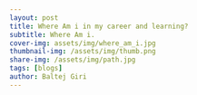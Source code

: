 ```yaml
---
layout: post
title: Where Am i in my career and learning?
subtitle: Where Am i.
cover-img: assets/img/where_am_i.jpg
thumbnail-img: /assets/img/thumb.png
share-img: /assets/img/path.jpg
tags: [blogs]
author: Baltej Giri
---
```

